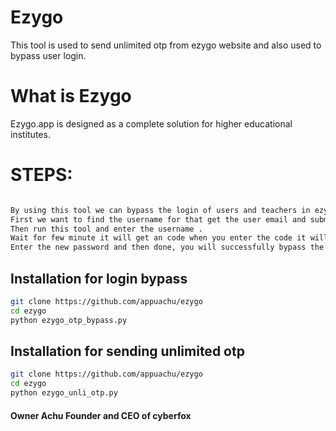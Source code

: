# Ezygo

This tool is used to send unlimited otp from ezygo website and also used to bypass user login.

# What is Ezygo
Ezygo.app is designed as a complete solution for higher educational institutes.

# STEPS:

```bash

By using this tool we can bypass the login of users and teachers in ezygo.app . 
First we want to find the username for that get the user email and submite after that if the email is valid it will show the username.
Then run this tool and enter the username .
Wait for few minute it will get an code when you enter the code it will show an option for new password .
Enter the new password and then done, you will successfully bypass the login and change the password .


```



## Installation for login bypass 


```bash
git clone https://github.com/appuachu/ezygo
cd ezygo
python ezygo_otp_bypass.py
```
## Installation for sending unlimited otp 

```bash
git clone https://github.com/appuachu/ezygo
cd ezygo
python ezygo_unli_otp.py
```

#### Owner Achu Founder and CEO of cyberfox
